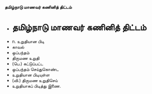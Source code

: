 **தமிழ்நாடு மாணவர் கணினித் திட்டம்**
- # தமிழ்நாடு மாணவர் கணினித் திட்டம்
- n. உறுதியான பிடி
- காவல்
- ஒப்பந்தம்
- திருமண உறுதி
- (பெ.) கட்டுப்பட்ட
- ஒப்பந்தம் செய்துகொண்ட
- உறுதியான பிடியுள்ள
- (வி.) திருமண உறுதிசெய்
- உறுதியாகப் பிடித்து இணை.

